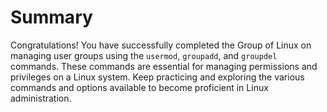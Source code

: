 # Summary

Congratulations! You have successfully completed the Group of Linux on managing user groups using the `usermod`, `groupadd`, and `groupdel` commands. These commands are essential for managing permissions and privileges on a Linux system. Keep practicing and exploring the various commands and options available to become proficient in Linux administration.
